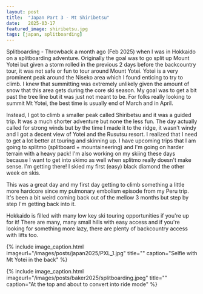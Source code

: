 ```yaml
---
layout: post
title:  "Japan Part 3 - Mt Shiribetsu"
date:   2025-03-17
featured_image: shiribetsu.jpg
tags: [japan, splitboarding]
---
```


Splitboarding - Throwback a month ago (Feb 2025) when I was in Hokkaido on a splitboarding adventure. Originally the goal was to go split up Mount Yotei but given a storm rolled in the previous 2 days before the backcountry tour, it was not safe or fun to tour around Mount Yotei. Yotei is a very prominent peak around the Niseko area which I found enticing to try to climb. I knew that summitting was extremely unlikely given the amount of snow that this area gets during the core ski season. My goal was to get a bit past the tree line but it was just not meant to be. For folks really looking to summit Mt Yotei, the best time is usually end of March and in April.

<!--more-->

Instead, I got to climb a smaller peak called Shiribetsu and it was a guided trip. It was a much shorter adventure but none the less fun. The day actually called for strong winds but by the time I made it to the ridge, it wasn't windy and I got a decent view of Yotei and the Rusutsu resort. I realized that I need to get a lot better at touring and skinning up. I have upcoming trips that I am going to splitmo (splitboard + mountaineering) and I'm going on harder terrain with a heavy pack! I'm also working on my skiing these days because I want to get into skimo as well when splitmo really doesn't make sense. I'm getting there! I skied my first (easy) black diamond the other week on skis.

This was a great day and my first day getting to climb something a little more hardcore since my pulmonary embolism episode from my Peru trip. It's been a bit weird coming back out of the mellow 3 months but step by step I'm getting back into it.

Hokkaido is filled with many low key ski touring opportunities if you're up for it! There are many, many small hills with easy access and if you're looking for something more lazy, there are plenty of backcountry access with lifts too.

{% include image_caption.html imageurl="/images/posts/japan2025/PXL_1.jpg" title="" caption="Selfie with Mt Yotei in the back" %}

{% include image_caption.html imageurl="/images/posts/baker2025/splitboarding.jpeg" title="" caption="At the top and about to convert into ride mode" %}

